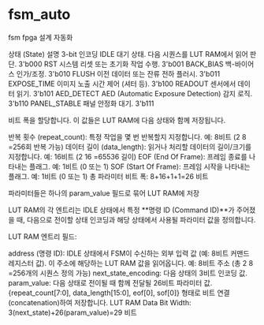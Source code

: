 # fsm_auto
fsm fpga 설계 자동화

상태 (State)	설명	3-bit 인코딩
IDLE	대기 상태. 다음 시퀀스를 LUT RAM에서 읽어 판단.	3'b000
RST	시스템 리셋 또는 초기화 작업 수행.	3'b001
BACK_BIAS	백-바이어스 인가/조정.	3'b010
FLUSH	이전 데이터 또는 잔류 전하 플러시.	3'b011
EXPOSE_TIME	이미지 노출 시간 제어 (셔터 등).	3'b100
READOUT	센서에서 데이터 읽기.	3'b101
AED_DETECT	AED (Automatic Exposure Detection) 감지 로직.	3'b110
PANEL_STABLE	패널 안정화 대기.	3'b111

비트 폭을 할당합니다. 이 값들은 LUT RAM에 다음 상태와 함께 저장됩니다.

반복 횟수 (repeat_count): 특정 작업을 몇 번 반복할지 지정합니다.
예: 8비트 (2 
8
 =256회 반복 가능)
데이터 길이 (data_length): 읽거나 처리할 데이터의 길이/크기를 지정합니다.
예: 16비트 (2 
16
 =65536 길이)
EOF (End Of Frame): 프레임 종료를 나타내는 플래그.
예: 1비트 (0 또는 1)
SOF (Start Of Frame): 프레임 시작을 나타내는 플래그.
예: 1비트 (0 또는 1)
총 파라미터 비트 폭: 8+16+1+1=26 비트

파라미터들은 하나의 param_value 필드로 묶어 LUT RAM에 저장

LUT RAM의 각 엔트리는 IDLE 상태에서 특정 **명령 ID (Command ID)**가 주어졌을 때, 다음으로 전이할 상태 인코딩과 해당 상태에서 사용될 파라미터 값을 정의합니다.

LUT RAM 엔트리 필드:

address (명령 ID): IDLE 상태에서 FSM이 수신하는 외부 입력 값 (예: 8비트 커맨드 레지스터 값). 이 주소에 해당하는 LUT RAM 값을 읽어옵니다.
예: 8비트 주소 (총 2 
8
 =256개의 시퀀스 정의 가능)
next_state_encoding: 다음 상태의 3비트 인코딩 값.
param_value: 다음 상태로 전이될 때 함께 전달될 26비트 파라미터 값.
{repeat_count[7:0], data_length[15:0], eof[0], sof[0]} 형태로 비트 연결 (concatenation)하여 저장합니다.
LUT RAM Data Bit Width: 3(next_state)+26(param_value)=29 비트

